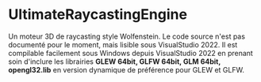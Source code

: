 # UltimateRaycastingEngine
Un moteur 3D de raycasting style Wolfenstein. Le code source n'est pas documenté pour le moment, mais lisible sous VisualStudio 2022. Il est compilable facilement sous Windows depuis VisualStudio 2022 en prenant soin d'inclure les librairies **GLEW 64bit, GLFW 64bit, GLM 64bit, opengl32.lib** en version dynamique de préférence pour GLEW et GLFW.
